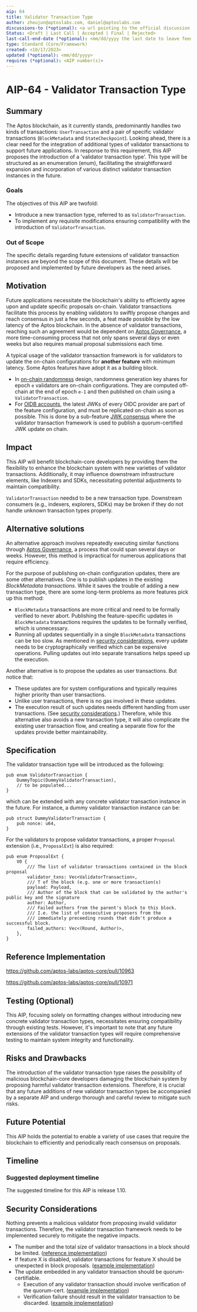 ```yaml
---
aip: 64
title: Validator Transaction Type
author: zhoujun@aptoslabs.com, daniel@aptoslabs.com
discussions-to (*optional): <a url pointing to the official discussion thread>
Status: <Draft | Last Call | Accepted | Final | Rejected>
last-call-end-date (*optional): <mm/dd/yyyy the last date to leave feedbacks and reviews>
type: Standard (Core/Framework)
created: <10/17/2023>
updated (*optional): <mm/dd/yyyy>
requires (*optional): <AIP number(s)>
---
```


# AIP-64 - Validator Transaction Type

## Summary

The Aptos blockchain, as it currently stands, predominantly handles two kinds of transactions: `UserTransaction` and a pair of specific validator transactions (`BlockMetadata` and `StateCheckpoint`). Looking ahead, there is a clear need for the integration of additional types of validator transactions to support future applications. In response to this requirement, this AIP proposes the introduction of a 'validator transaction type'. This type will be structured as an enumeration (enum), facilitating the straightforward expansion and incorporation of various distinct validator transaction instances in the future.

### Goals

The objectives of this AIP are twofold:
- Introduce a new transaction type, referred to as `ValidatorTransaction`.
- To implement any requisite modifications ensuring compatibility with the introduction of `ValidatorTransaction`.

### Out of Scope

The specific details regarding future extensions of validator transaction instances are beyond the scope of this document. These details will be proposed and implemented by future developers as the need arises.

## Motivation

Future applications necessitate the blockchain's ability to efficiently agree upon and update specific proposals on-chain. Validator transactions facilitate this process by enabling validators to swiftly propose changes and reach consensus in just a few seconds, a feat made possible by the low latency of the Aptos blockchain. In the absence of validator transactions, reaching such an agreement would be dependent on [Aptos Governance](https://aptos.dev/concepts/governance/), a more time-consuming process that not only spans several days or even weeks but also requires manual proposal submissions each time.

A typical usage of the validator transaction framework is for validators to update the on-chain configurations for **another feature** with minimum latency.
Some Aptos features have adopt it as a building block.
- In [on-chain randomness](https://github.com/aptos-foundation/AIPs/pull/321/files) design, randomness generation key shares for epoch `e` validators are on-chain configurations.
  They are computed off-chain at the end of epoch `e-1` and then published on chain using a `ValidatorTransaction`.
- For [OIDB accounts](https://github.com/aptos-foundation/AIPs/blob/main/aips/aip-61.md), the latest JWKs of every OIDC provider are part of the feature configuration, and must be replicated on-chain as soon as possible.
  This is done by a sub-feature [JWK consensus](https://github.com/aptos-foundation/AIPs/blob/main/aips/aip-67.md) where the validator transaction framework is used to publish a quorum-certified JWK update on chain.

## Impact

This AIP will benefit blockchain-core developers by providing them the flexibility to enhance the blockchain system with new varieties of validator transactions. Additionally, it may influence downstream infrastructure elements, like Indexers and SDKs, necessitating potential adjustments to maintain compatibility.

`ValidatorTransaction` needsd to be a new transaction type.
Downstream consumers (e.g., indexers, explorers, SDKs) may be broken if they do not handle unknown transaction types properly.

## Alternative solutions

An alternative approach involves repeatedly executing similar functions through [Aptos Governance](https://aptos.dev/concepts/governance/), a process that could span several days or weeks. However, this method is impractical for numerous applications that require efficiency.

For the purpose of publishing on-chain configuration updates, there are some other alternatives.
One is to publish updates in the existing *BlockMetadata transactions*.
While it saves the trouble of adding a new transaction type, there are some long-term problems as more features pick up this method:
- `BlockMetadata` transactions are more critical and need to be formally verified to never abort.
  Publishing the feature-specific updates in  `BlockMetadata` transactions requires the updates to be formally verified, which is unnecessary.
- Running all updates sequentially in a single `BlockMetadata` transactions can be too slow.
  As mentioned in [security considerations](#Security_Considerations), every update needs to be cryptographically verified which can be expensive operations.
  Pulling updates out into separate transations helps speed up the execution.

Another alternative is to propose the updates as user transactions.
But notice that:
- These updates are for system configurations and typically requires higher priority than user transactions.
- Unlike user transactions, there is no gas involved in these updates.
- The execution result of such updates needs different handling from user transactions. (See [security considerations](#security_considerations).)
  Therefore, while this alternative also avoids a new transaction type,
  it will also complicate the existing user transaction flow,
  and creating a separate flow for the updates provide better maintainability.

## Specification

The validator transaction type will be introduced as the following:
```
pub enum ValidatorTransaction {
    DummyTopic(DummyValidatorTransaction),
    // to be populated...
}
```
which can be extended with any concrete validator transaction instance in the future. 
For instance, a dummy validator transaction instance can be:
```
pub struct DummyValidatorTransaction {
    pub nonce: u64,
}
```
For the validators to propose validator transactions, a proper `Proposal` extension (i.e., `ProposalExt`) is also required:
```
pub enum ProposalExt {
    V0 {
        /// The list of validator transactions contained in the block proposal
        validator_txns: Vec<ValidatorTransaction>,
        /// T of the block (e.g. one or more transaction(s)
        payload: Payload,
        /// Author of the block that can be validated by the author's public key and the signature
        author: Author,
        /// Failed authors from the parent's block to this block.
        /// I.e. the list of consecutive proposers from the
        /// immediately preceeding rounds that didn't produce a successful block.
        failed_authors: Vec<(Round, Author)>,
    },
}
```

## Reference Implementation

https://github.com/aptos-labs/aptos-core/pull/10963

https://github.com/aptos-labs/aptos-core/pull/10971

## Testing (Optional)

This AIP, focusing solely on formatting changes without introducing new concrete validator transaction types, necessitates ensuring compatibility through existing tests. However, it's important to note that any future extensions of the validator transaction types will require comprehensive testing to maintain system integrity and functionality.

## Risks and Drawbacks

The introduction of the validator transaction type raises the possibility of malicious blockchain-core developers damaging the blockchain system by proposing harmful validator transaction extensions. Therefore, it is crucial that any future additions of new validator transaction types be accompanied by a separate AIP and undergo thorough and careful review to mitigate such risks.


## Future Potential

This AIP holds the potential to enable a variety of use cases that require the blockchain to efficiently and periodically reach consensus on proposals.

## Timeline

### Suggested deployment timeline

The suggested timeline for this AIP is release 1.10.

## Security Considerations

Nothing prevents a malicious validator from proposing invalid validator transactions. Therefore, the validator transaction framework needs to be implemented securely to mitigate the negative impacts.
- The number and the total size of validator transactions in a block should be limited.
  ([reference implementation](https://github.com/aptos-labs/aptos-core/blob/d4fdb8f08929903044673d03e79c9f118a6c714a/consensus/src/payload_client/mixed.rs#L82-L96))
- If feature X is disabled, validator transactions for feature X should be unexpected in block proposals.
  ([example implementation](https://github.com/aptos-labs/aptos-core/blob/7b2b2332f1f865b1ec367601045b2e0cd836a15d/consensus/src/round_manager.rs#L665-L673))
- The update embedded in any validator transaction should be quorum-certifiable.
    - Execution of any validator transaction should involve verification of the quorum-cert.
      ([example implementation](https://github.com/aptos-labs/aptos-core/blob/d4fdb8f08929903044673d03e79c9f118a6c714a/aptos-move/aptos-vm/src/validator_txns/jwk.rs#L119-L127))
    - Verification failure should result in the validator transaction to be discarded.
      ([example implementation](https://github.com/aptos-labs/aptos-core/blob/d4fdb8f08929903044673d03e79c9f118a6c714a/aptos-move/aptos-vm/src/validator_txns/jwk.rs#L68-L75))
